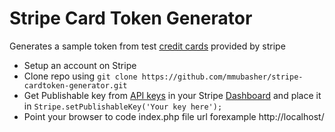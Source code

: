 # Stripe Card Token Generator 

Generates a sample token from test [credit cards](https://github.com/mmubasher/stripe-cardtoken-generator.git) provided by stripe
  - Setup an account on Stripe
  - Clone repo using ``` git clone https://github.com/mmubasher/stripe-cardtoken-generator.git ```
  - Get Publishable key from [API keys](https://dashboard.stripe.com/account/apikeys) in your Stripe [Dashboard](https://dashboard.stripe.com/test/dashboard) and place it in ``` Stripe.setPublishableKey('Your key here'); ```
  - Point your browser to code index.php file url forexample http://localhost/
